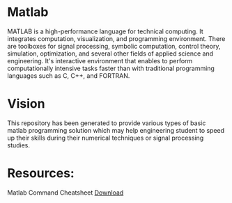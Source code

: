 # Matlab
MATLAB is a high-performance language for technical computing. It integrates computation, visualization, and programming environment. There are toolboxes for signal processing, symbolic computation, control theory, simulation, optimization, and several other fields of applied science and engineering. It's interactive environment that enables to perform computationally intensive tasks faster than with traditional programming languages such as C, C++, and FORTRAN.

# Vision 
This repository has been generated to provide various types of basic matlab programming solution which may help engineering student to speed up their skills during their numerical techniques or signal processing studies.

# Resources:
Matlab Command Cheatsheet [Download](http://ziaurrashid.com/content/matlab-cheatsheet.pdf)
